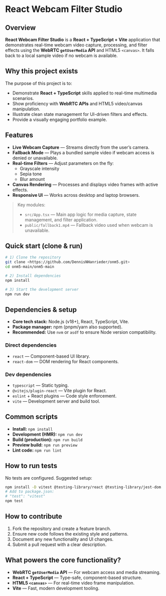 # React Webcam Filter Studio

## Overview
**React Webcam Filter Studio** is a **React + TypeScript + Vite** application that demonstrates real-time webcam video capture, processing, and filter effects using the **WebRTC `getUserMedia` API** and HTML5 `<canvas>`. It falls back to a local sample video if no webcam is available.

## Why this project exists
The purpose of this project is to:
- Demonstrate **React + TypeScript** skills applied to real-time multimedia scenarios.
- Show proficiency with **WebRTC APIs** and HTML5 video/canvas manipulation.
- Illustrate clean state management for UI-driven filters and effects.
- Provide a visually engaging portfolio example.

## Features
- **Live Webcam Capture** — Streams directly from the user’s camera.
- **Fallback Mode** — Plays a bundled sample video if webcam access is denied or unavailable.
- **Real-time Filters** — Adjust parameters on the fly:
  - Grayscale intensity
  - Sepia tone
  - Blur amount
- **Canvas Rendering** — Processes and displays video frames with active effects.
- **Responsive UI** — Works across desktop and laptop browsers.

> Key modules:
> - `src/App.tsx` — Main app logic for media capture, state management, and filter application.
> - `public/fallback1.mp4` — Fallback video used when webcam is unavailable.

## Quick start (clone & run)
```bash
# 1) Clone the repository
git clone <https://github.com/DennisNHanrieder/onm5.git>
cd onm5-main/onm5-main

# 2) Install dependencies
npm install

# 3) Start the development server
npm run dev
```

## Dependencies & setup
- **Core tech stack:** Node.js (v18+), React, TypeScript, Vite.
- **Package manager:** npm (pnpm/yarn also supported).
- **Recommended:** Use `nvm` or `asdf` to ensure Node version compatibility.

### Direct dependencies
- `react` — Component-based UI library.
- `react-dom` — DOM rendering for React components.

### Dev dependencies
- `typescript` — Static typing.
- `@vitejs/plugin-react` — Vite plugin for React.
- `eslint` + React plugins — Code style enforcement.
- `vite` — Development server and build tool.

## Common scripts
- **Install:** `npm install`
- **Development (HMR):** `npm run dev`
- **Build (production):** `npm run build`
- **Preview build:** `npm run preview`
- **Lint code:** `npm run lint`

## How to run tests
No tests are configured. Suggested setup:
```bash
npm install -D vitest @testing-library/react @testing-library/jest-dom jsdom
# Add to package.json:
# "test": "vitest"
npm test
```

## How to contribute
1. Fork the repository and create a feature branch.
2. Ensure new code follows the existing style and patterns.
3. Document any new functionality and UI changes.
4. Submit a pull request with a clear description.

## What powers the core functionality?
- **WebRTC `getUserMedia` API** — For webcam access and media streaming.
- **React + TypeScript** — Type-safe, component-based structure.
- **HTML5 `<canvas>`** — For real-time video frame manipulation.
- **Vite** — Fast, modern development tooling.
